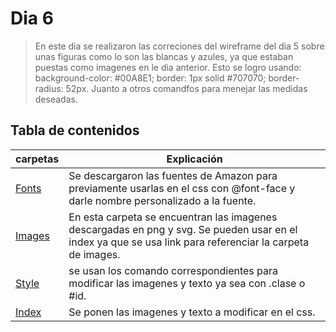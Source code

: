 # Dia 6
 >En este dia se realizaron las correciones del wireframe del dia 5 sobre unas figuras como lo son las blancas y azules, ya que estaban puestas como imagenes en le dia anterior. Esto se logro usando:
 > background-color: #00A8E1; border: 1px solid #707070; border-radius: 52px. Juanto a otros comandfos para menejar las medidas deseadas.
 ## Tabla de contenidos
 | carpetas| Explicación  |
 |--|--|
 | [Fonts](fonts) | Se descargaron las fuentes de Amazon para previamente usarlas en el css con @font-face y darle nombre personalizado a la fuente. |
 | [Images](images)|En esta carpeta se encuentran las imagenes descargadas en png y svg. Se pueden usar en el index ya que se usa link para referenciar la carpeta de images. |
 | [Style](style/style.css) | se usan los comando correspondientes para modificar las imagenes y texto ya sea con .clase o #id. |
 | [Index](index.html) | Se ponen las imagenes y texto a modificar en el css. |
 
